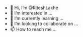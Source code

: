 - 👋 Hi, I’m @RiteshLakhe
- 👀 I’m interested in ...
- 🌱 I’m currently learning ...
- 🤌 I’m looking to collaborate on ...
- 📫 How to reach me ...

<!---
RiteshLakhe/RiteshLakhe is a ✨ unique ✨ repository because its `README.md` (this file) appears on your GitHub profile.
You can click the Preview link to take a look at your changes.
--->
